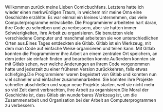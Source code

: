 Willkommen zurück meine Lieben Comicbuchfans.
Letztens hatte ich wieder einen merkwürdigen Traum, in welchem mir meine Oma eine Geschichte erzählte:
Es war einmal ein kleines Unternehmen, das viele Computerprogramme entwickelte. Die Programmierer arbeiteten hart daran, ihre Code zu schreiben und zu verbessern, aber sie hatten immer Schwierigkeiten, ihre Arbeit zu organisieren. Sie benutzten viele verschiedene Computer und manchmal arbeiteten sie von unterschiedlichen Orten aus.Eines Tages entdeckten sie Gitlab. Gitlab ist ein Werkzeug, mit dem man Code auf einfache Weise organisieren und teilen kann. Mit Gitlab konnten die Programmierer ihre Arbeit an einem zentralen Ort speichern, an dem jeder sie einfach finden und bearbeiten konnte.Außerdem konnten sie mit Gitlab sehen, wer welche Änderungen an ihrem Code vorgenommen hatte und jederzeit zu einer früheren Version zurückkehren, falls etwas schiefging.Die Programmierer waren begeistert von Gitlab und konnten nun viel schneller und einfacher zusammenarbeiten. Sie konnten ihre Projekte schneller abschließen und sogar neue Projekte starten, weil sie nicht mehr so viel Zeit damit verbrachten, ihre Arbeit zu organisieren.Die Moral der Geschichte ist, dass Gitlab ein wunderbares Werkzeug ist, um die Zusammenarbeit und Organisation bei der Arbeit an Computerprogrammen zu verbessern.